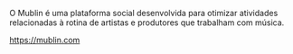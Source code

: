 O Mublin é uma plataforma social desenvolvida para otimizar atividades relacionadas à rotina de artistas e produtores que trabalham com música.

https://mublin.com